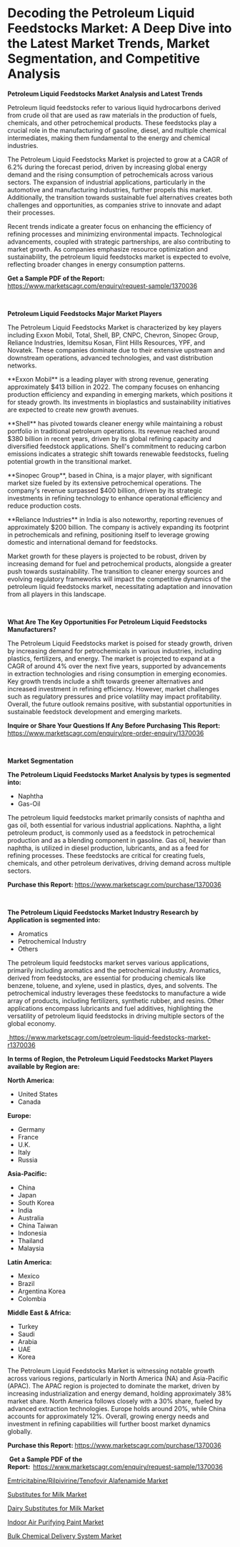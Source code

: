 <p><h1>Decoding the Petroleum Liquid Feedstocks Market: A Deep Dive into the Latest Market Trends, Market Segmentation, and Competitive Analysis</h1></p><p><strong>Petroleum Liquid Feedstocks Market Analysis and Latest Trends</strong></p>
<p><p>Petroleum liquid feedstocks refer to various liquid hydrocarbons derived from crude oil that are used as raw materials in the production of fuels, chemicals, and other petrochemical products. These feedstocks play a crucial role in the manufacturing of gasoline, diesel, and multiple chemical intermediates, making them fundamental to the energy and chemical industries.</p><p>The Petroleum Liquid Feedstocks Market is projected to grow at a CAGR of 6.2% during the forecast period, driven by increasing global energy demand and the rising consumption of petrochemicals across various sectors. The expansion of industrial applications, particularly in the automotive and manufacturing industries, further propels this market. Additionally, the transition towards sustainable fuel alternatives creates both challenges and opportunities, as companies strive to innovate and adapt their processes.</p><p>Recent trends indicate a greater focus on enhancing the efficiency of refining processes and minimizing environmental impacts. Technological advancements, coupled with strategic partnerships, are also contributing to market growth. As companies emphasize resource optimization and sustainability, the petroleum liquid feedstocks market is expected to evolve, reflecting broader changes in energy consumption patterns.</p></p>
<p><strong>Get a Sample PDF of the Report:&nbsp;</strong> <a href="https://www.marketscagr.com/enquiry/request-sample/1370036?utm_campaign=1789&utm_medium=2&utm_source=Github&utm_content=ia&utm_term=06122024&utm_id=petroleum-liquid-feedstocks">https://www.marketscagr.com/enquiry/request-sample/1370036</a></p>
<p>&nbsp;</p>
<p><strong>Petroleum Liquid Feedstocks Major Market Players</strong></p>
<p><p>The Petroleum Liquid Feedstocks Market is characterized by key players including Exxon Mobil, Total, Shell, BP, CNPC, Chevron, Sinopec Group, Reliance Industries, Idemitsu Kosan, Flint Hills Resources, YPF, and Novatek. These companies dominate due to their extensive upstream and downstream operations, advanced technologies, and vast distribution networks.</p><p>**Exxon Mobil** is a leading player with strong revenue, generating approximately $413 billion in 2022. The company focuses on enhancing production efficiency and expanding in emerging markets, which positions it for steady growth. Its investments in bioplastics and sustainability initiatives are expected to create new growth avenues.</p><p>**Shell** has pivoted towards cleaner energy while maintaining a robust portfolio in traditional petroleum operations. Its revenue reached around $380 billion in recent years, driven by its global refining capacity and diversified feedstock applications. Shell's commitment to reducing carbon emissions indicates a strategic shift towards renewable feedstocks, fueling potential growth in the transitional market.</p><p>**Sinopec Group**, based in China, is a major player, with significant market size fueled by its extensive petrochemical operations. The company's revenue surpassed $400 billion, driven by its strategic investments in refining technology to enhance operational efficiency and reduce production costs.</p><p>**Reliance Industries** in India is also noteworthy, reporting revenues of approximately $200 billion. The company is actively expanding its footprint in petrochemicals and refining, positioning itself to leverage growing domestic and international demand for feedstocks.</p><p>Market growth for these players is projected to be robust, driven by increasing demand for fuel and petrochemical products, alongside a greater push towards sustainability. The transition to cleaner energy sources and evolving regulatory frameworks will impact the competitive dynamics of the petroleum liquid feedstocks market, necessitating adaptation and innovation from all players in this landscape.</p></p>
<p>&nbsp;</p>
<p><strong>What Are The Key Opportunities For Petroleum Liquid Feedstocks Manufacturers?</strong></p>
<p><p>The Petroleum Liquid Feedstocks market is poised for steady growth, driven by increasing demand for petrochemicals in various industries, including plastics, fertilizers, and energy. The market is projected to expand at a CAGR of around 4% over the next five years, supported by advancements in extraction technologies and rising consumption in emerging economies. Key growth trends include a shift towards greener alternatives and increased investment in refining efficiency. However, market challenges such as regulatory pressures and price volatility may impact profitability. Overall, the future outlook remains positive, with substantial opportunities in sustainable feedstock development and emerging markets.</p></p>
<p><strong>Inquire or Share Your Questions If Any Before Purchasing This Report:</strong> <a href="https://www.marketscagr.com/enquiry/pre-order-enquiry/1370036?utm_campaign=1789&utm_medium=2&utm_source=Github&utm_content=ia&utm_term=06122024&utm_id=petroleum-liquid-feedstocks">https://www.marketscagr.com/enquiry/pre-order-enquiry/1370036</a></p>
<p>&nbsp;</p>
<p><strong>Market Segmentation</strong></p>
<p><strong>The Petroleum Liquid Feedstocks Market Analysis by types is segmented into:</strong></p>
<p><ul><li>Naphtha</li><li>Gas-Oil</li></ul></p>
<p><p>The petroleum liquid feedstocks market primarily consists of naphtha and gas oil, both essential for various industrial applications. Naphtha, a light petroleum product, is commonly used as a feedstock in petrochemical production and as a blending component in gasoline. Gas oil, heavier than naphtha, is utilized in diesel production, lubricants, and as a feed for refining processes. These feedstocks are critical for creating fuels, chemicals, and other petroleum derivatives, driving demand across multiple sectors.</p></p>
<p><strong>Purchase this Report:&nbsp;</strong><a href="https://www.marketscagr.com/purchase/1370036?utm_campaign=1789&utm_medium=2&utm_source=Github&utm_content=ia&utm_term=06122024&utm_id=petroleum-liquid-feedstocks">https://www.marketscagr.com/purchase/1370036</a></p>
<p>&nbsp;</p>
<p><strong>The Petroleum Liquid Feedstocks Market Industry Research by Application is segmented into:</strong></p>
<p><ul><li>Aromatics</li><li>Petrochemical Industry</li><li>Others</li></ul></p>
<p><p>The petroleum liquid feedstocks market serves various applications, primarily including aromatics and the petrochemical industry. Aromatics, derived from feedstocks, are essential for producing chemicals like benzene, toluene, and xylene, used in plastics, dyes, and solvents. The petrochemical industry leverages these feedstocks to manufacture a wide array of products, including fertilizers, synthetic rubber, and resins. Other applications encompass lubricants and fuel additives, highlighting the versatility of petroleum liquid feedstocks in driving multiple sectors of the global economy.</p></p>
<p><a href="https://www.marketscagr.com/petroleum-liquid-feedstocks-market-r1370036?utm_campaign=1789&utm_medium=2&utm_source=Github&utm_content=ia&utm_term=06122024&utm_id=petroleum-liquid-feedstocks">&nbsp;https://www.marketscagr.com/petroleum-liquid-feedstocks-market-r1370036</a></p>
<p><strong>In terms of Region, the Petroleum Liquid Feedstocks Market Players available by Region are:</strong></p>
<p>
    <p> <strong> North America: </strong>
        <ul>
            <li>United States</li>
            <li>Canada</li>
        </ul>
        </p> 
    <p> <strong> Europe: </strong>
        <ul>
            <li>Germany</li>
            <li>France</li>
            <li>U.K.</li>
            <li>Italy</li>
            <li>Russia</li>
        </ul>
        </p> 
    <p> <strong> Asia-Pacific: </strong>
        <ul>
            <li>China</li>
            <li>Japan</li>
            <li>South Korea</li>
            <li>India</li>
            <li>Australia</li>
            <li>China Taiwan</li>
            <li>Indonesia</li>
            <li>Thailand</li>
            <li>Malaysia</li>
        </ul>
        </p> 
    <p> <strong> Latin America: </strong>
        <ul>
            <li>Mexico</li>
            <li>Brazil</li>
            <li>Argentina Korea</li>
            <li>Colombia</li>
        </ul>
        </p> 
    <p> <strong> Middle East & Africa: </strong>
        <ul>
            <li>Turkey</li>
            <li>Saudi</li>
            <li>Arabia</li>
            <li>UAE</li>
            <li>Korea</li>
        </ul>
    </p>
    </p>
<p><p>The Petroleum Liquid Feedstocks Market is witnessing notable growth across various regions, particularly in North America (NA) and Asia-Pacific (APAC). The APAC region is projected to dominate the market, driven by increasing industrialization and energy demand, holding approximately 38% market share. North America follows closely with a 30% share, fueled by advanced extraction technologies. Europe holds around 20%, while China accounts for approximately 12%. Overall, growing energy needs and investment in refining capabilities will further boost market dynamics globally.</p></p>
<p><strong>Purchase this Report: </strong><a href="https://www.marketscagr.com/purchase/1370036?utm_campaign=1789&utm_medium=2&utm_source=Github&utm_content=ia&utm_term=06122024&utm_id=petroleum-liquid-feedstocks">https://www.marketscagr.com/purchase/1370036</a></p>
<p>&nbsp;<strong>Get a Sample PDF of the Report:&nbsp;&nbsp;</strong><a href="https://www.marketscagr.com/enquiry/request-sample/1370036?utm_campaign=1789&utm_medium=2&utm_source=Github&utm_content=ia&utm_term=06122024&utm_id=petroleum-liquid-feedstocks">https://www.marketscagr.com/enquiry/request-sample/1370036</a></p>
<p><strong></strong></p>
<p><p><a href="https://github.com/XavierTyler76/Market-Research-Report-List-1/blob/main/emtricitabinerilpivirinetenofovir-alafenamide-market.md?utm_campaign=1789&utm_medium=2&utm_source=Github&utm_content=ia&utm_term=06122024&utm_id=petroleum-liquid-feedstocks">Emtricitabine/Rilpivirine/Tenofovir Alafenamide Market</a></p><p><a href="https://www.linkedin.com/pulse/substitutes-milk-market-analysis-from-2024-2031-projected-ww92e?utm_campaign=1789&utm_medium=2&utm_source=Github&utm_content=ia&utm_term=06122024&utm_id=petroleum-liquid-feedstocks">Substitutes for Milk Market</a></p><p><a href="https://www.linkedin.com/pulse/emerging-technologies-reshaping-dairy-substitutes-milk-market-kuwxe?utm_campaign=1789&utm_medium=2&utm_source=Github&utm_content=ia&utm_term=06122024&utm_id=petroleum-liquid-feedstocks">Dairy Substitutes for Milk Market</a></p><p><a href="https://issuu.com/reportprime-2/docs/indoor-air-purifying-paint-market-size-2030.pptx?utm_campaign=1789&utm_medium=2&utm_source=Github&utm_content=ia&utm_term=06122024&utm_id=petroleum-liquid-feedstocks">Indoor Air Purifying Paint Market</a></p><p><a href="https://issuu.com/reportprime-2/docs/bulk-chemical-delivery-system-market-size-2030.ppt?utm_campaign=1789&utm_medium=2&utm_source=Github&utm_content=ia&utm_term=06122024&utm_id=petroleum-liquid-feedstocks">Bulk Chemical Delivery System Market</a></p></p>